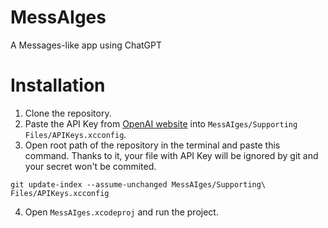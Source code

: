 # MessAIges
A Messages-like app using ChatGPT

# Installation
1. Clone the repository.
2. Paste the API Key from [OpenAI website](https://platform.openai.com/account/api-keys) into `MessAIges/Supporting Files/APIKeys.xcconfig`.
3. Open root path of the repository in the terminal and paste this command. Thanks to it, your file with API Key will be ignored by git and your secret won't be commited.
```
git update-index --assume-unchanged MessAIges/Supporting\ Files/APIKeys.xcconfig
```
4. Open `MessAIges.xcodeproj` and run the project.
